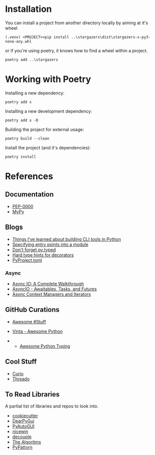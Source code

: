 # Installation
You can install a project from another directory locally by aiming at it's wheel
```
(.venv) <PROJECT>>pip install ..\stargazers\dist\stargazers-x-py3-none-any.whl
```

or if you're using poetry, it knows how to find a wheel within a project.
```
poetry add ..\stargazers
```

# Working with Poetry
Installing a new dependency:
```
poetry add x
```

Installing a new development dependency:
```
poetry add x -D
```

Building the project for external usage:
```
poetry build --clean
```

Install the project (and it's dependencies):
```
poetry install
```


# References

## Documentation
- [PEP-0000](https://peps.python.org/pep-0000/)
- [MyPy](https://mypy.readthedocs.io/en/stable/running_mypy.html)

## Blogs
- [Things I've learned about building CLI tools in Python](https://simonwillison.net/2023/Sep/30/cli-tools-python/)
- [Specifying entry points into a module](https://python-poetry.org/docs/pyproject/#entry-points)
- [Don't forget py.typed](https://blog.whtsky.me/tech/2021/dont-forget-py.typed-for-your-typed-python-package/)
- [Hard type hints for decorators](https://blog.whtsky.me/tech/2021/decorator-type-gymnastics-in-python/)
- [PyProject.toml](https://realpython.com/python-pyproject-toml/)

### Async
- [Async IO: A Complete Walkthrough](https://realpython.com/async-io-python/)
- [AsyncIO - Awaitables, Tasks, and Futures](https://bbc.github.io/cloudfit-public-docs/asyncio/asyncio-part-2)
- [Async Context Managers and Iterators](https://bbc.github.io/cloudfit-public-docs/asyncio/asyncio-part-3.html)

## GitHub Curations
- [Awesome #Stuff](https://github.com/sindresorhus/awesome)

- [Vinta - Awesome Python](https://github.com/vinta/awesome-python)
- - [Awesome Python Typing](https://github.com/typeddjango/awesome-python-typing)

## Cool Stuff
- [Curio](https://github.com/dabeaz/curio)
- [Threado](https://github.com/dabeaz/thredo)

## To Read Libraries
A partial list of libraries and repos to look into.
- [cookiecutter](https://github.com/cookiecutter/cookiecutter)
- [DearPyGui](https://github.com/hoffstadt/DearPyGui)
- [PyAutoGUI](https://github.com/asweigart/pyautogui)
- [nicewin](https://github.com/asweigart/nicewin)
- [decouple](https://github.com/HBNetwork/python-decouple)
- [The Algoritms](https://github.com/TheAlgorithms/Python)
- [PyPattyrn](https://github.com/tylerlaberge/PyPattyrn)
